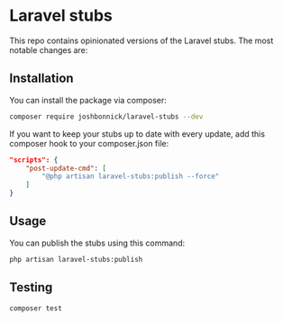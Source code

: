 # Laravel stubs

This repo contains opinionated versions of the Laravel stubs. The most notable changes are:

## Installation

You can install the package via composer:

```bash
composer require joshbonnick/laravel-stubs --dev
```

If you want to keep your stubs up to date with every update, add this composer hook to your composer.json file:

```json
"scripts": {
    "post-update-cmd": [
        "@php artisan laravel-stubs:publish --force"
    ]
}
```

## Usage

You can publish the stubs using this command:

```bash
php artisan laravel-stubs:publish
```

## Testing

``` bash
composer test
```
